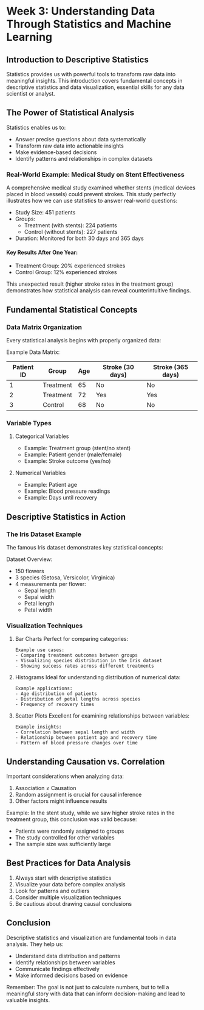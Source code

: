# Week 3: Understanding Data Through Statistics and Machine Learning

## Introduction to Descriptive Statistics

Statistics provides us with powerful tools to transform raw data into meaningful insights. This introduction covers fundamental concepts in descriptive statistics and data visualization, essential skills for any data scientist or analyst.

## The Power of Statistical Analysis

Statistics enables us to:

- Answer precise questions about data systematically
- Transform raw data into actionable insights
- Make evidence-based decisions
- Identify patterns and relationships in complex datasets

### Real-World Example: Medical Study on Stent Effectiveness

A comprehensive medical study examined whether stents (medical devices placed in blood vessels) could prevent strokes. This study perfectly illustrates how we can use statistics to answer real-world questions:

- Study Size: 451 patients
- Groups:
  - Treatment (with stents): 224 patients
  - Control (without stents): 227 patients
- Duration: Monitored for both 30 days and 365 days

#### Key Results After One Year:

- Treatment Group: 20% experienced strokes
- Control Group: 12% experienced strokes

This unexpected result (higher stroke rates in the treatment group) demonstrates how statistical analysis can reveal counterintuitive findings.

## Fundamental Statistical Concepts

### Data Matrix Organization

Every statistical analysis begins with properly organized data:

Example Data Matrix:

| Patient ID | Group     | Age | Stroke (30 days) | Stroke (365 days) |
| ---------- | --------- | --- | ---------------- | ----------------- |
| 1          | Treatment | 65  | No               | No                |
| 2          | Treatment | 72  | Yes              | Yes               |
| 3          | Control   | 68  | No               | No                |

### Variable Types

1. Categorical Variables

   - Example: Treatment group (stent/no stent)
   - Example: Patient gender (male/female)
   - Example: Stroke outcome (yes/no)

2. Numerical Variables
   - Example: Patient age
   - Example: Blood pressure readings
   - Example: Days until recovery

## Descriptive Statistics in Action

### The Iris Dataset Example

The famous Iris dataset demonstrates key statistical concepts:

Dataset Overview:

- 150 flowers
- 3 species (Setosa, Versicolor, Virginica)
- 4 measurements per flower:
  - Sepal length
  - Sepal width
  - Petal length
  - Petal width

### Visualization Techniques

1. Bar Charts
   Perfect for comparing categories:

   ```
   Example use cases:
   - Comparing treatment outcomes between groups
   - Visualizing species distribution in the Iris dataset
   - Showing success rates across different treatments
   ```

2. Histograms
   Ideal for understanding distribution of numerical data:

   ```
   Example applications:
   - Age distribution of patients
   - Distribution of petal lengths across species
   - Frequency of recovery times
   ```

3. Scatter Plots
   Excellent for examining relationships between variables:
   ```
   Example insights:
   - Correlation between sepal length and width
   - Relationship between patient age and recovery time
   - Pattern of blood pressure changes over time
   ```

## Understanding Causation vs. Correlation

Important considerations when analyzing data:

1. Association ≠ Causation
2. Random assignment is crucial for causal inference
3. Other factors might influence results

Example: In the stent study, while we saw higher stroke rates in the treatment group, this conclusion was valid because:

- Patients were randomly assigned to groups
- The study controlled for other variables
- The sample size was sufficiently large

## Best Practices for Data Analysis

1. Always start with descriptive statistics
2. Visualize your data before complex analysis
3. Look for patterns and outliers
4. Consider multiple visualization techniques
5. Be cautious about drawing causal conclusions

## Conclusion

Descriptive statistics and visualization are fundamental tools in data analysis. They help us:

- Understand data distribution and patterns
- Identify relationships between variables
- Communicate findings effectively
- Make informed decisions based on evidence

Remember: The goal is not just to calculate numbers, but to tell a meaningful story with data that can inform decision-making and lead to valuable insights.
